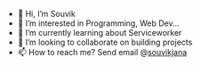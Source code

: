 - 👋 Hi, I’m Souvik
- 👀 I’m interested in Programming, Web Dev...
- 🌱 I’m currently learning about Serviceworker
- 💞️ I’m looking to collaborate on building projects
- 📫 How to reach me? Send email @[souvikjana](mailto:souvikjana2013@gmail.com)

<!---
souvikjanatw/souvikjanatw is a ✨ special ✨ repository because its `README.md` (this file) appears on your GitHub profile.
You can click the Preview link to take a look at your changes.
--->
